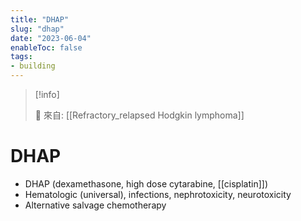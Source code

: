 ```yaml
---
title: "DHAP"
slug: "dhap"
date: "2023-06-04"
enableToc: false
tags:
- building
---
```


> [!info]
>
> 🌱 來自: [[Refractory_relapsed Hodgkin lymphoma]]

# DHAP

* DHAP (dexamethasone, high dose cytarabine, [[cisplatin]])	
* Hematologic (universal), infections, nephrotoxicity, neurotoxicity	
* Alternative salvage chemotherapy
